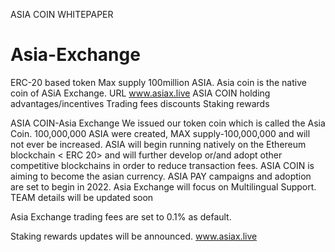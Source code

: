 ASIA COIN WHITEPAPER
# Asia-Exchange 
ERC-20 based token
Max supply 100million ASIA.
Asia coin is the native coin of ASiA Exchange.
URL   www.asiax.live
ASIA COIN holding advantages/incentives 
Trading fees discounts
Staking rewards

ASIA COIN-Asia Exchange
We issued our token coin which is called the Asia Coin.
100,000,000 ASIA were created, MAX supply-100,000,000 and will not ever be increased.
ASIA will begin running natively on the Ethereum blockchain < ERC 20> and will further develop or/and adopt other competitive blockchains in order to reduce transaction fees.
ASIA COIN is aiming to become the asian currency.
ASIA PAY campaigns and adoption are set to begin in 2022.
Asia Exchange will focus on Multilingual Support.
TEAM details will be updated soon


Asia Exchange trading fees are set to 0.1% as default.

Staking rewards updates will be announced. www.asiax.live 
